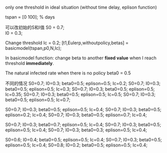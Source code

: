 only one threshold in ideal situation (without time delay, eplison function)

tspan = [0 100];   % days

可以改初始的S和I值
S0 = 0.7;          
I0 = 0.3;           

Change threshold  Ic = 0.2;
[t1,Eulerp,withoutpolicy,betas] = basicmodel(tspan,p0,N,Ic);

In basicmodel function:
change beta to another **fixed value** when I reach threshold **immediately**.

The natural infected rate when there is no policy beta0 = 0.5

不同的情况
S0=0.7; I0=0.3; beta0=0.5; eplison=0.5; Ic=0.2;
S0=0.7; I0=0.3; beta0=0.5; eplison=0.5; Ic=0.3;
S0=0.7; I0=0.3; beta0=0.5; eplison=0.5; Ic=0.35;
S0=0.7; I0=0.3; beta0=0.5; eplison=0.5; Ic=0.5;
S0=0.7; I0=0.3; beta0=0.5; eplison=0.5; Ic=0.7;

S0=0.7; I0=0.3; beta0=0.5; eplison=0.5; Ic=0.4;
S0=0.7; I0=0.3; beta0=0.5; eplison=0.2; Ic=0.4;
S0=0.7; I0=0.3; beta0=0.5; eplison=0.7; Ic=0.4;

S0=0.7; I0=0.3; beta0=0.7; eplison=0.5; Ic=0.4;
S0=0.7; I0=0.3; beta0=0.5; eplison=0.5; Ic=0.4;
S0=0.7; I0=0.3; beta0=0.3; eplison=0.5; Ic=0.4;

S0=0.6; I0=0.4; beta0=0.5; eplison=0.5; Ic=0.4;
S0=0.7; I0=0.3; beta0=0.5; eplison=0.5; Ic=0.4;
S0=0.8; I0=0.2; beta0=0.5; eplison=0.5; Ic=0.4;